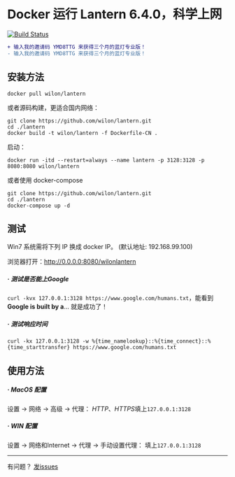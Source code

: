 # Docker 运行 Lantern 6.4.0，科学上网
[![Build Status](https://travis-ci.org/wilon/lantern.svg?branch=master)](https://travis-ci.org/wilon/lantern)
```diff
+ 输入我的邀请码 YMD8TTG 来获得三个月的蓝灯专业版！
- 输入我的邀请码 YMD8TTG 来获得三个月的蓝灯专业版！
```

## 安装方法

```
docker pull wilon/lantern
```

或者源码构建，更适合国内网络：
```
git clone https://github.com/wilon/lantern.git
cd ./lantern
docker build -t wilon/lantern -f Dockerfile-CN .
```

启动：
```
docker run -itd --restart=always --name lantern -p 3128:3128 -p 8080:8080 wilon/lantern
```

或者使用 docker-compose
```
git clone https://github.com/wilon/lantern.git
cd ./lantern
docker-compose up -d
```
## 测试

Win7 系统需将下列 IP 换成 docker IP。 (默认地址: 192.168.99.100)

浏览器打开：http://0.0.0.0:8080/wilonlantern

##### · 测试是否能上Google

`curl -kvx 127.0.0.1:3128 https://www.google.com/humans.txt`，能看到 **Google is built by a**... 就是成功了！

##### · 测试响应时间

`curl -kx 127.0.0.1:3128 -w %{time_namelookup}::%{time_connect}::%{time_starttransfer} https://www.google.com/humans.txt`

## 使用方法

##### · MacOS 配置

设置 -> 网络 -> 高级 -> 代理： *HTTP*、*HTTPS*填上`127.0.0.1:3128`

##### · WIN 配置

设置 -> 网络和Internet -> 代理 -> 手动设置代理： 填上`127.0.0.1:3128`

------
有问题？ [发issues](https://github.com/wilon/lantern/issues)
